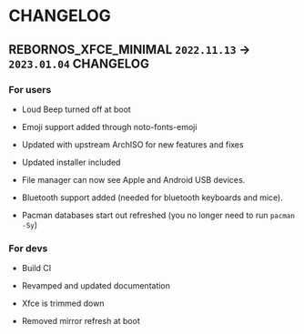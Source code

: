 # CHANGELOG

## REBORNOS_XFCE_MINIMAL `2022.11.13` -> `2023.01.04` CHANGELOG

### For users

- Loud Beep turned off at boot
 
- Emoji support added through noto-fonts-emoji
 
- Updated with upstream ArchISO for new features and fixes
 
- Updated installer included

- File manager can now see Apple and Android USB devices.

- Bluetooth support added (needed for bluetooth keyboards and mice).

- Pacman databases start out refreshed (you no longer need to run `pacman -Sy`)

### For devs

- Build CI
 
- Revamped and updated documentation

- Xfce is trimmed down

- Removed mirror refresh at boot